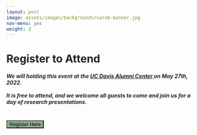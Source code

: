 ```yaml
---
layout: post
image: assets/images/backgrounds/carob-banner.jpg
nav-menu: yes
weight: 3
---
```


<h1 style="color:#202520">Register to Attend</h1>

<h5 style="color:#202520">
We will holding this event at the <a href =  "https://goo.gl/maps/rKTvjyYBxNgJrKF18" target="_blank" rel="noopener noreferrer" style = "text-decoration: underline"> UC Davis Alumni Center </a> on May 27th, 2022.
<br><br>
It is free to attend, and we welcome all guests to come and join us for a day of research presentations.
<br>
</h5>

<br>
<a href =  "https://docs.google.com/forms/d/e/1FAIpQLSdEiRDiDtKHoL8bYS5LFVgO5s93YznvnXSdPqElX2Lyz7UxhA/viewform" target="_blank" rel="noopener noreferrer"><button style = "background:#8eaa8f">Register Here</button></a> 





